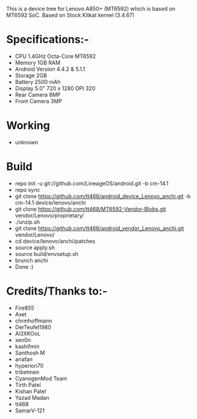 This is a device tree for Lenovo A850+ (MT6592) which is based on MT6592 SoC. Based on Stock Kitkat kernel (3.4.67)


# Specifications:-
   * CPU	1.4GHz Octa-Core MT6592
   * Memory 1GB RAM
   * Android Version 4.4.2 & 5.1.1
   * Storage	2GB
   * Battery	2500 mAh
   * Display	5.0" 720 x 1280 DPI 320
   * Rear Camera	8MP
   * Front Camera	3MP


# Working
  * unknown



# Build

  * repo init -u git://github.com/LineageOS/android.git -b cm-14.1
  * repo sync
  * git clone https://github.com/tt468/android_device_Lenovo_anchi.git -b cm-14.1 device/lenovo/anchi
  * git clone https://github.com/tt468/MT6592-Vendor-Blobs.git vendor/Lenovo/proprietary/
  * ./unzip.sh
  * git clone https://github.com/tt468/android_vendor_Lenovo_anchi.git vendor/Lenovo/
  * cd device/lenovo/anchi/patches
  * source apply.sh 
  * source build/envsetup.sh
  * brunch anchi
  * Done :)
  
  # Credits/Thanks to:-
  * Fire855 
  * Axet
  * chrmhoffmann
  * DerTeufel1980
  * Al3XKOoL
  * xen0n
  * kashifmin
  * Santhosh M
  * ariafan
  * hyperion70
  * tribetmen
  * CyanogenMod Team
  * Tirth Patel
  * Kishan Patel
  * Yazad Madan 
  * tt468
  * SamarV-121
